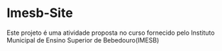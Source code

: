 # Imesb-Site
Este projeto é uma atividade proposta no curso fornecido pelo Instituto Municipal de Ensino Superior de Bebedouro(IMESB)
